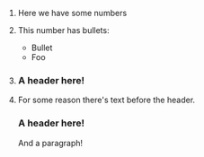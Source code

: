 ﻿
1. Here we have some numbers
1. This number has bullets: 
	- Bullet
	- Foo
1. 
	### A header here\!
1. For some reason there's text before the header\. 
	### A header here\!
	
	And a paragraph\!
	
